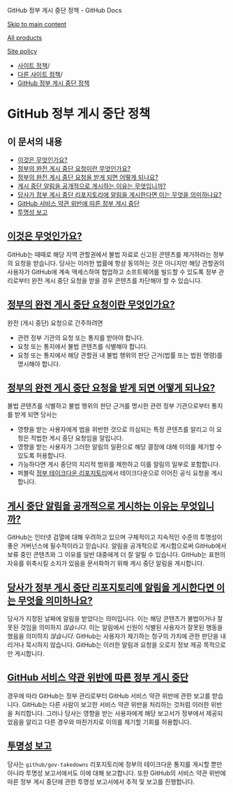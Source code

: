 GitHub 정부 게시 중단 정책 - GitHub Docs

[Skip to main content](#main-content)

[All products](/ko)

[Site policy](/site-policy)

* [사이트 정책](/ko/site-policy)/
* [다른 사이트 정책](/ko/site-policy/other-site-policies)/
* [GitHub 정부 게시 중단 정책](/ko/site-policy/other-site-policies/github-government-takedown-policy)

GitHub 정부 게시 중단 정책
==========

이 문서의 내용
----------

* [이것은 무엇인가요?](#what-is-this)
* [정부의 완전 게시 중단 요청이란 무엇인가요?](#what-is-a-complete-government-takedown-request)
* [정부의 완전 게시 중단 요청을 받게 되면 어떻게 되나요?](#what-happens-when-we-receive-a-complete-takedown-request-from-a-government)
* [게시 중단 알림을 공개적으로 게시하는 이유는 무엇입니까?](#why-do-we-publicly-post-takedown-notices)
* [당사가 정부 게시 중단 리포지토리에 알림을 게시한다면 이는 무엇을 의미하나요?](#what-does-it-mean-if-we-post-a-notice-in-our-gov-takedowns-repository)
* [GitHub 서비스 약관 위반에 따른 정부 게시 중단](#government-takedowns-based-on-violations-of-githubs-terms-of-service)
* [투명성 보고](#transparency-reporting)

[이것은 무엇인가요?](#what-is-this)
----------

GitHub는 때때로 해당 지역 관할권에서 불법 자료로 신고된 콘텐츠를 제거하라는 정부의 요청을 받습니다. 당사는 이러한 법률에 항상 동의하는 것은 아니지만 해당 관할권의 사용자가 GitHub에 계속 액세스하여 협업하고 소프트웨어를 빌드할 수 있도록 정부 관리로부터 완전 게시 중단 요청을 받을 경우 콘텐츠를 차단해야 할 수 있습니다.

[정부의 완전 게시 중단 요청이란 무엇인가요?](#what-is-a-complete-government-takedown-request)
----------

완전 (게시 중단) 요청으로 간주하려면

* 관련 정부 기관의 요청 또는 통지를 받아야 합니다.
* 요청 또는 통지에서 불법 콘텐츠를 식별해야 합니다.
* 요청 또는 통지에서 해당 관할권 내 불법 행위의 판단 근거(법률 또는 법원 명령)를 명시해야 합니다.

[정부의 완전 게시 중단 요청을 받게 되면 어떻게 되나요?](#what-happens-when-we-receive-a-complete-takedown-request-from-a-government)
----------

불법 콘텐츠를 식별하고 불법 행위의 판단 근거를 명시한 관련 정부 기관으로부터 통지를 받게 되면 당사는

* 영향을 받는 사용자에게 법을 위반한 것으로 의심되는 특정 콘텐츠를 알리고 이 요청은 적법한 게시 중단 요청임을 알립니다.
* 영향을 받는 사용자가 그러한 알림의 일환으로 해당 결정에 대해 이의를 제기할 수 있도록 허용합니다.
* 가능하다면 게시 중단의 지리적 범위를 제한하고 이를 알림의 일부로 포함합니다.
* 퍼블릭 [정부 테이크다운 리포지토리](https://github.com/github/gov-takedowns)에서 테이크다운으로 이어진 공식 요청을 게시합니다.

[게시 중단 알림을 공개적으로 게시하는 이유는 무엇입니까?](#why-do-we-publicly-post-takedown-notices)
----------

GitHub는 인터넷 검열에 대해 우려하고 있으며 구체적이고 지속적인 수준의 투명성이 좋은 거버넌스에 필수적이라고 믿습니다. 알림을 공개적으로 게시함으로써 GitHub에서 보류 중인 콘텐츠와 그 이유를 일반 대중에게 더 잘 알릴 수 있습니다. GitHub는 표현의 자유를 위축시킬 소지가 있음을 문서화하기 위해 게시 중단 알림을 게시합니다.

[당사가 정부 게시 중단 리포지토리에 알림을 게시한다면 이는 무엇을 의미하나요?](#what-does-it-mean-if-we-post-a-notice-in-our-gov-takedowns-repository)
----------

당사가 지정된 날짜에 알림을 받았다는 의미입니다. 이는 해당 콘텐츠가 불법이거나 잘못된 것임을 의미하지 *않습니다*. 이는 알림에서 신원이 식별된 사용자가 잘못된 행동을 했음을 의미하지 *않습니다*. GitHub는 사용자가 제기하는 청구의 가치에 관한 판단을 내리거나 묵시하지 않습니다. GitHub는 이러한 알림과 요청을 오로지 정보 제공 목적으로만 게시합니다.

[GitHub 서비스 약관 위반에 따른 정부 게시 중단](#government-takedowns-based-on-violations-of-githubs-terms-of-service)
----------

경우에 따라 GitHub는 정부 관리로부터 GitHub 서비스 약관 위반에 관한 보고를 받습니다. GitHub는 다른 사람이 보고한 서비스 약관 위반을 처리하는 것처럼 이러한 위반을 처리합니다. 그러나 당사는 영향을 받는 사용자에게 해당 보고서가 정부에서 제공되었음을 알리고 다른 경우와 마찬가지로 이의를 제기할 기회를 허용합니다.

[투명성 보고](#transparency-reporting)
----------

당사는 `github/gov-takedowns` 리포지토리에 정부의 테이크다운 통지를 게시할 뿐만 아니라 투명성 보고서에서도 이에 대해 보고합니다. 또한 GitHub의 서비스 약관 위반에 따른 정부 게시 중단에 관한 투명성 보고서에서 추적 및 보고를 진행합니다.
